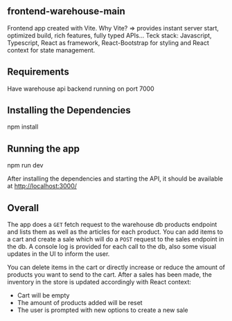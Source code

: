 ## frontend-warehouse-main
Frontend app created with Vite. Why Vite? => provides instant server start, optimized build, rich features, fully typed APIs...
Teck stack: Javascript, Typescript, React as framework, React-Bootstrap for styling and React context for state management. 

## Requirements
Have warehouse api backend running on port 7000

## Installing the Dependencies
npm install

## Running the app
npm run dev

After installing the dependencies and starting the API, it should be available at <http://localhost:3000/>

## Overall

The app does a `GET` fetch request to the warehouse db products endpoint and lists them as well as the articles for each product. 
You can add items to a cart and create a sale which will do a `POST` request to the sales endpoint in the db. A console log is provided for 
each call to the db, also some visual updates in the UI to inform the user. 

You can delete items in the cart or directly increase or reduce the amount of products you want to send to the cart.
After a sales has been made, the inventory in the store is updated accordingly with React context: 
- Cart will be empty
- The amount of products added will be reset
- The user is prompted with new options to create a new sale
